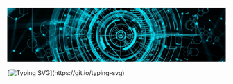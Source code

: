 ![Alt text](img/header.jpg?raw=true "Header")

[![Typing SVG](https://readme-typing-svg.herokuapp.com?font=ribbon-condensed&duration=11000&color=43EAF7&multiline=true&width=1350&height=200&lines=Hi%2C+welcome+to+my+profile+...;If+your+looking+for+a+senior+freelancer+software+developer+that+can+bring+value+to+your+business+...;you+found+the+right+person!;To+sent+me+a+message%2C+you+can+find+the+Linkedin+URL+on+Github+profile+description+on+the+left+side+of+the+page;________________________________________________________________________________________________________________)](https://git.io/typing-svg)
